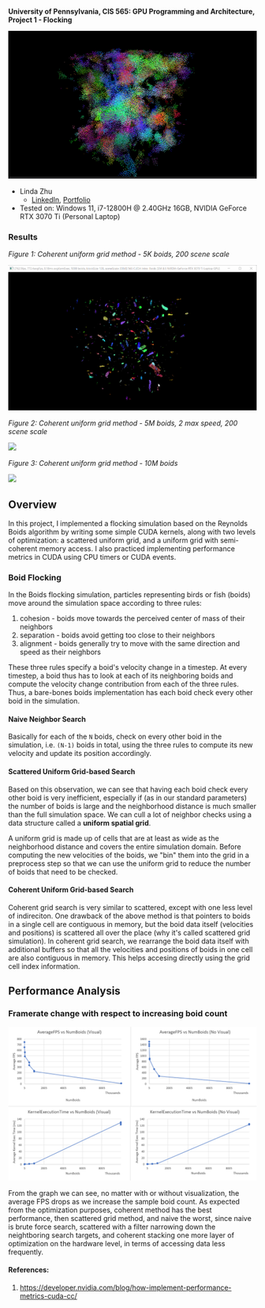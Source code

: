 **University of Pennsylvania, CIS 565: GPU Programming and Architecture,
Project 1 - Flocking**

![Boids Cover Iamge](images/results/50Kboids.png)

* Linda Zhu
  * [LinkedIn](https://www.linkedin.com/in/lindadaism/), [Portfolio](https://lindadaism.com/)
* Tested on: Windows 11, i7-12800H @ 2.40GHz 16GB, NVIDIA GeForce RTX 3070 Ti (Personal Laptop)

### Results

*Figure 1: Coherent uniform grid method - 5K boids, 200 scene scale*

![](images/results/200SceneScale_5Kboids.gif)


*Figure 2: Coherent uniform grid method - 5M boids, 2 max speed, 200 scene scale*

![](images/results/200SceneScale_5Mboids_2MaxSpeed.gif)


*Figure 3: Coherent uniform grid method - 10M boids*

![](images/results/default_10Mboids.gif)


## Overview
In this project, I implemented a flocking simulation based on the Reynolds Boids algorithm by writing some simple CUDA kernels, along with two levels of optimization: a scattered uniform grid, and a uniform grid with semi-coherent memory access. I also practiced implementing performance metrics in CUDA using CPU timers or CUDA events.

### Boid Flocking

In the Boids flocking simulation, particles representing birds or fish
(boids) move around the simulation space according to three rules:

1. cohesion - boids move towards the perceived center of mass of their neighbors
2. separation - boids avoid getting too close to their neighbors
3. alignment - boids generally try to move with the same direction and speed as their neighbors

These three rules specify a boid's velocity change in a timestep.
At every timestep, a boid thus has to look at each of its neighboring boids and compute the velocity change contribution from each of the three rules. Thus, a bare-bones boids implementation has each boid check every other boid in the simulation.

#### Naive Neighbor Search

Basically for each of the `N` boids, check on every other boid in the simulation, i.e. `(N-1)` boids in total, using the three rules to compute its new velocity and update its position accordingly.

#### Scattered Uniform Grid-based Search

Based on this observation, we can see that having each boid check every other boid is very inefficient, especially if (as in our standard parameters) the number of boids is large and the neighborhood distance is much smaller than the full simulation space. We can cull a lot of neighbor checks using a data structure called a **uniform spatial grid**.

A uniform grid is made up of cells that are at least as wide as the neighborhood distance and covers the entire simulation domain. Before computing the new velocities of the boids, we "bin" them into the grid in a preprocess step so that we can use the uniform grid to reduce the number of boids that need to be checked.

#### Coherent Uniform Grid-based Search

Coherent grid search is very similar to scattered, except with one less level of indireciton. One drawback of the above method is that pointers to boids in a single cell are contiguous in memory, but the boid data itself (velocities and positions) is scattered all over the place (why it's called scattered grid simulation). In coherent grid search, we rearrange the boid data itself with additional buffers so that all the velocities and positions of boids in one cell are also contiguous in memory. This helps accesing directly using the grid cell index information.


## Performance Analysis

### Framerate change with respect to increasing boid count

![How boid count affects avgFPS and avgKernExecTime](/images/results/avgFPS&avgKernExecTime_numBoids_graph.png)

From the graph we can see, no matter with or without visualization, the average FPS drops as we increase the sample boid count. As expected from the optimization purposes, coherent method has the best performance, then scattered grid method, and naive the worst, since naive is brute force search, scattered with a filter narrowing down the neightboring search targets, and coherent stacking one more layer of optimization on the hardware level, in terms of accessing data less frequently.


#### References:
1. https://developer.nvidia.com/blog/how-implement-performance-metrics-cuda-cc/
